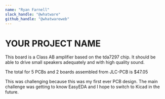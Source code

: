 ```yaml
---
name: "Ryan Farnell"
slack_handle: "@whatware"
github_handle: "@whatwareweb"
---
```


# YOUR PROJECT NAME

<!-- Describe your board in 2-3 sentences. What are you making? What will it do? -->
This board is a Class AB amplifier based on the tda7297 chip. It should be able to drive small speakers adequately and with high quality sound.
<!-- How much is it going to cost? -->
The total for 5 PCBs and 2 boards assembled from JLC-PCB is $47.05
<!-- Tell us a little bit about your design process. What were some challenges? What helped? ***Totally optional*** -->
This was challenging because this was my first ever PCB design. The main challenge was getting to know EasyEDA and I hope to switch to Kicad in the future.
